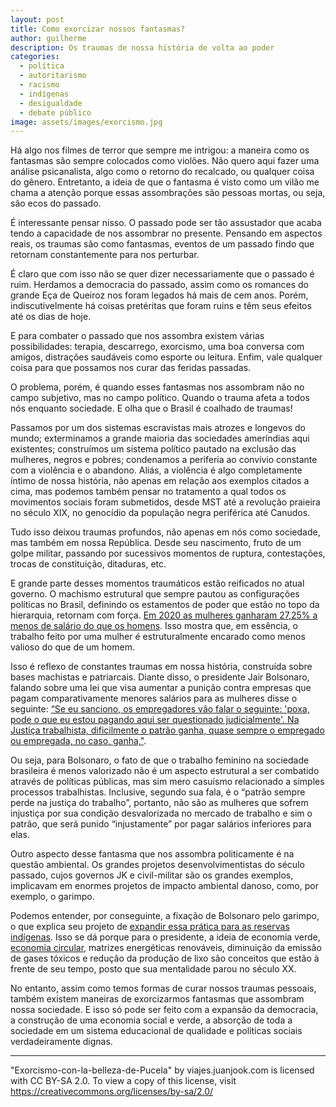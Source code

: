 ```yaml
---
layout: post
title: Como exorcizar nossos fantasmas?
author: guilherme
description: Os traumas de nossa história de volta ao poder
categories:
  - política
  - autoritarismo
  - racismo
  - indígenas
  - desigualdade
  - debate público
image: assets/images/exorcismo.jpg
---
```


Há algo nos filmes de terror que sempre me intrigou: a maneira como os fantasmas são sempre colocados como violões. Não quero aqui fazer uma análise psicanalista, algo como o retorno do recalcado, ou qualquer coisa do gênero. Entretanto, a ideia de que o fantasma é visto como um vilão me chama a atenção porque essas assombrações são pessoas mortas, ou seja, são ecos do passado.

É interessante pensar nisso. O passado pode ser tão assustador que acaba tendo a capacidade de nos assombrar no presente. Pensando em aspectos reais, os traumas são como fantasmas, eventos de um passado findo que retornam constantemente para nos perturbar.

É claro que com isso não se quer dizer necessariamente que o passado é ruim. Herdamos a democracia do passado, assim como os romances do grande Eça de Queiroz nos foram legados há mais de cem anos. Porém, indiscutivelmente há coisas pretéritas que foram ruins e têm seus efeitos até os dias de hoje.

E para combater o passado que nos assombra existem várias possibilidades: terapia, descarrego, exorcismo, uma boa conversa com amigos, distrações saudáveis como esporte ou leitura. Enfim, vale qualquer coisa para que possamos nos curar das feridas passadas.

O problema, porém, é quando esses fantasmas nos assombram não no campo subjetivo, mas no campo político. Quando o trauma afeta a todos nós enquanto sociedade. E olha que o Brasil é coalhado de traumas!

Passamos por um dos sistemas escravistas mais atrozes e longevos do mundo; exterminamos a grande maioria das sociedades ameríndias aqui existentes; construímos um sistema político pautado na exclusão das mulheres, negros e pobres; condenamos a periferia ao convívio constante com a violência e o abandono. Aliás, a violência é algo completamente íntimo de nossa história, não apenas em relação aos exemplos citados a cima, mas podemos também pensar no tratamento a qual todos os movimentos sociais foram submetidos, desde MST até a revolução praieira no século XIX, no genocídio da população negra periférica até Canudos.

Tudo isso deixou traumas profundos, não apenas em nós como sociedade, mas também em nossa República. Desde seu nascimento, fruto de um golpe militar, passando por sucessivos momentos de ruptura, contestações, trocas de constituição, ditaduras, etc.

E grande parte desses momentos traumáticos estão reificados no atual governo. O machismo estrutural que sempre pautou as configurações políticas no Brasil, definindo os estamentos de poder que estão no topo da hierarquia, retornam com força. [Em 2020 as mulheres ganharam 27,25% a menos de salário do que os homens](https://www.politize.com.br/desigualdade-salarial-entre-homens-e-mulheres/?https://www.politize.com.br/&gclid=CjwKCAjwg4-EBhBwEiwAzYAlstCYeW4Lubei7_2q3QLi-uxHrltr8TiF5TJPDtv15OiauJJEuu85PxoCVlQQAvD_BwE). Isso mostra que, em essência, o trabalho feito por uma mulher é estruturalmente encarado como menos valioso do que de um homem.

Isso é reflexo de constantes traumas em nossa história, construída sobre bases machistas e patriarcais. Diante disso, o presidente Jair Bolsonaro, falando sobre uma lei que visa aumentar a punição contra empresas que pagam comparativamente menores salários para as mulheres disse o seguinte: [“Se eu sanciono, os empregadores vão falar o seguinte: 'poxa, pode o que eu estou pagando aqui ser questionado judicialmente'. Na Justiça trabalhista, dificilmente o patrão ganha, quase sempre o empregado ou empregada, no caso, ganha,"](https://rollingstone.uol.com.br/noticia/bolsonaro-diz-que-lei-contra-discriminacao-salarial-pode-tornar-emprego-quase-impossivel-para-mulheres/).

Ou seja, para Bolsonaro, o fato de que o trabalho feminino na sociedade brasileira é menos valorizado não é um aspecto estrutural a ser combatido através de políticas públicas, mas sim mero casuísmo relacionado a simples processos trabalhistas. Inclusive, segundo sua fala, é o “patrão sempre perde na justiça do trabalho”, portanto, não são as mulheres que sofrem injustiça por sua condição desvalorizada no mercado de trabalho e sim o patrão, que será punido “injustamente” por pagar salários inferiores para elas.

Outro aspecto desse fantasma que nos assombra politicamente é na questão ambiental. Os grandes projetos desenvolvimentistas do século passado, cujos governos JK e civil-militar são os grandes exemplos, implicavam em enormes projetos de impacto ambiental danoso, como, por exemplo, o garimpo.

Podemos entender, por conseguinte, a fixação de Bolsonaro pelo garimpo, o que explica seu projeto de [expandir essa prática para as reservas indígenas](https://www.oeco.org.br/reportagens/mineracao-em-terras-indigenas-a-proposta-do-governo-bolsonaro-em-10-perguntas-e-respostas/). Isso se dá porque para o presidente, a ideia de economia verde, [economia circular](https://www.bio3consultoria.com.br/economia-verde-potencial/#:~:text=A%20economia%20verde%20tem%20o,%C3%A9%20do%20relat%C3%B3rio%20da%20Organiza%C3%A7%C3%A3o), matrizes energéticas renováveis, diminuição da emissão de gases tóxicos e redução da produção de lixo são conceitos que estão à frente de seu tempo, posto que sua mentalidade parou no século XX.

No entanto, assim como temos formas de curar nossos traumas pessoais, também existem maneiras de exorcizarmos fantasmas que assombram nossa sociedade. E isso só pode ser feito com a expansão da democracia, a construção de uma economia social e verde, a absorção de toda a sociedade em um sistema educacional de qualidade e políticas sociais verdadeiramente dignas.

---

"Exorcismo-con-la-belleza-de-Pucela" by viajes.juanjook.com is licensed with CC BY-SA 2.0. To view a copy of this license, visit https://creativecommons.org/licenses/by-sa/2.0/
